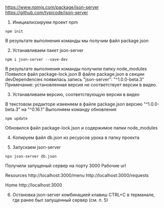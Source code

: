 https://www.npmjs.com/package/json-server
https://github.com/typicode/json-server

1. Инициализзируем проект npm

```shell
npm init
```

В результате выполнения команды мы получим файл package.json

2. Устанавливаем пакет json-server

```shell
npm i json-server --save-dev
```

В результате выполнения команды получили папку node_modules
Появился файл package-lock.json
В файле package.json в секции devDependencies появилась запись "json-server": "^1.0.0-beta.3"
Примечание: установленная версия не соответствует версии в видео.

3. Устанавливаем версию, соответствующую версии в видео

В текстовом редакторе изменяем в файле package.json версию "^1.0.0-beta.3" на "^0.16.1"
Выполняем команду обновления

```shell
npm update
```

Обновился файл package-lock.json и содержимое папки node_modules

4. Копируем файл db.json из ресурсов урока в папку проекта

5. Запускаем json-server

```shell
npx json-server db.json
```

Получили запущеный сервер на порту 3000
Рабочие url

Resources
http://localhost:3000/menu
http://localhost:3000/requests

Home
http://localhost:3000

6. Остановка json-server комбинацией клавиш CTRL+C в терманале, где ранее был запущенный сервер
   (см. п. 5)
